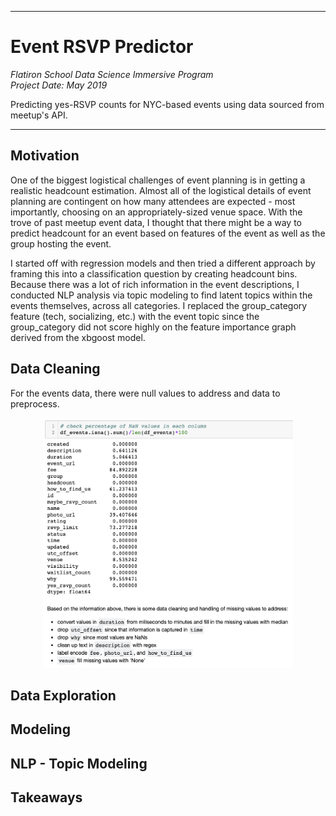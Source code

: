 ***
# Event RSVP Predictor

<i>Flatiron School Data Science Immersive Program</i><br>
<i>Project Date: May 2019 </i>

Predicting yes-RSVP counts for NYC-based events using data sourced from meetup's API.

***

## Motivation
One of the biggest logistical challenges of event planning is in getting a realistic headcount estimation. Almost all of the logistical details of event planning are contingent on how many attendees are expected - most importantly, choosing on an appropriately-sized venue space.  With the trove of past meetup event data, I thought that there might be a way to predict headcount for an event based on features of the event as well as the group hosting the event.

I started off with regression models and then tried a different approach by framing this into a classification question by creating headcount bins. Because there was a lot of rich information in the event descriptions, I conducted NLP analysis via topic modeling to find latent topics within the events themselves, across all categories. I replaced the group_category feature (tech, socializing, etc.) with the event topic since the group_category did not score highly on the feature importance graph derived from the xbgoost model.

## Data Cleaning
For the events data, there were null values to address and data to preprocess.

<p align="center">
 <img width="400" alt="datacleaning" height="400" src="datacleaning.png">
</p>


## Data Exploration

## Modeling

## NLP - Topic Modeling

## Takeaways

